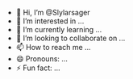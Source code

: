 - 👋 Hi, I’m @Slylarsager
- 👀 I’m interested in ...
- 🌱 I’m currently learning ...
- 💞️ I’m looking to collaborate on ...
- 📫 How to reach me ...
- 😄 Pronouns: ...
- ⚡ Fun fact: ...

<!---
Slylarsager/Slylarsager is a ✨ special ✨ repository because its `README.md` (this file) appears on your GitHub profile.
You can click the Preview link to take a look at your changes.
--->
